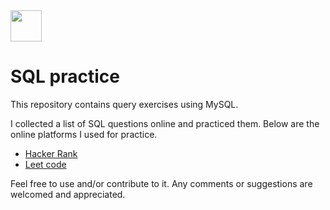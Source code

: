 <img src="https://raw.githubusercontent.com/yemrekeskin/sql-lessons/master/T-SQL%20Training%20Material/icon.png" width="50" height="50"> 

# SQL practice

This repository contains query exercises using MySQL.

I collected a list of SQL questions online and practiced them.
Below are the online platforms I used for practice.

* [Hacker Rank](https://www.hackerrank.com/)
* [Leet code](https://leetcode.com/)


Feel free to use and/or contribute to it. 
Any comments or suggestions are welcomed and appreciated.
